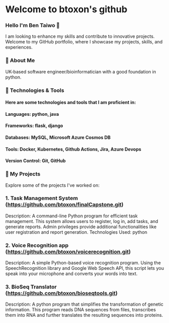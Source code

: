 

# Welcome to btoxon's github


### Hello I'm Ben Taiwo 👋
I am looking to enhance my skills and contribute to innovative projects. Welcome to my GitHub portfolio, where I showcase my projects, skills, and experiences.


### 🚀 About Me
UK-based software engineer/bioinformatician with a good foundation in python.



### 🔧 Technologies & Tools
#### Here are some technologies and tools that I am proficient in:
#### Languages: python, java
#### Frameworks: flask, django
#### Databases: MySQL, Microsoft Azure Cosmos DB
#### Tools: Docker, Kubernetes, Github Actions, Jira, Azure Devops
#### Version Control: Git, GitHub




### 🌱 My Projects
Explore some of the projects I've worked on:

### 1. Task Management System (https://github.com/btoxon/finalCapstone.git)

Description: A command-line Python program for efficient task management. This system allows users to register, log in, add tasks, and generate reports. Admin privileges provide additional functionalities like user registration and report generation.
Technologies Used: python


### 2. Voice Recognition app (https://github.com/btoxon/voicerecognition.git)

Description: A simple Python-based voice recognition program. Using the SpeechRecognition library and Google Web Speech API, this script lets you speak into your microphone and converts your words into text.


### 3. BioSeq Translator (https://github.com/btoxon/bioseqtools.git)

Description: A python program that simplifies the transformation of genetic information. This program reads DNA sequences from files, transcribes them into RNA and further translates the resulting sequences into proteins.


